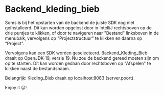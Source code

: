 # Backend_kleding_bieb

Soms is bij het opstarten van de backend de juiste SDK nog niet geïnstalleerd. Dit kan worden opgelost door in IntelliJ rechtsboven op de drie puntjes te klikken, of door te navigeren naar "Bestand" linksboven in de menubalk, vervolgens op "Projectstructuur" te klikken en daarna op "Project".

Vervolgens kan een SDK worden geselecteerd. Backend_Kleding_Bieb draait op OpenJDK-19, versie 19. Nu zou de backend gereed moeten zijn om op te starten. Dit kan worden gedaan door rechtsboven op "Afspelen" te klikken naast de bestandsnaam.

Belangrijk: Kleding_Bieb draait op localhost:8083 (server.poort).

Enjoy it 😉!

